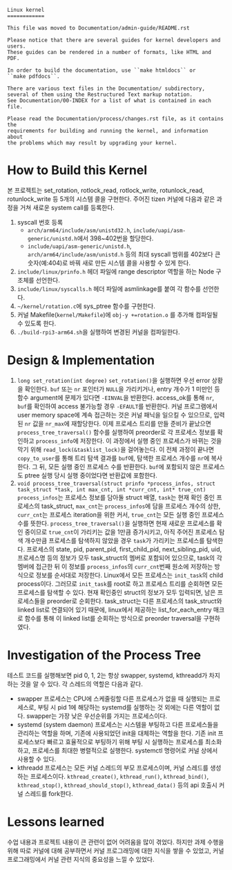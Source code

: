 ```
Linux kernel
============

This file was moved to Documentation/admin-guide/README.rst

Please notice that there are several guides for kernel developers and users.
These guides can be rendered in a number of formats, like HTML and PDF.

In order to build the documentation, use ``make htmldocs`` or
``make pdfdocs``.

There are various text files in the Documentation/ subdirectory,
several of them using the Restructured Text markup notation.
See Documentation/00-INDEX for a list of what is contained in each file.

Please read the Documentation/process/changes.rst file, as it contains the
requirements for building and running the kernel, and information about
the problems which may result by upgrading your kernel.
```

# How to Build this Kernel
본 프로젝트는 set_rotation, rotlock_read, rotlock_write, rotunlock_read, rotunlock_write 등 5개의 시스템 콜을 구현한다. 주어진 tizen 커널에 다음과 같은 과정을 거쳐 새로운 system call를 등록한다. 
1. syscall 번호 등록
    - `arch/arm64/include/asm/unistd32.h`, `include/uapi/asm-generic/unistd.h`에서 398~402번을 할당한다. 
    - `include/uapi/asm-generic/unistd.h`, `arch/arm64/include/asm/unistd.h` 등의 최대 syscall 범위를 402보다 큰 숫자(예:404)로 바꿔 새로 만든 시스템 콜을 사용할 수 있게 한다.
2. `include/linux/prinfo.h` 헤더 파일에 range descriptor 역할을 하는 Node 구조체를 선언한다.
3. `include/linux/syscalls.h` 헤더 파일에 asmlinkage를 붙여 각 함수를 선언한다.
4. `~/kernel/rotation.c`에 sys_ptree 함수를 구현한다.
5. 커널 Makefile(`kernel/Makefile`)에 `obj-y +=rotation.o` 를 추가해 컴파일될 수 있도록 한다.
6. `./build-rpi3-arm64.sh`을 실행하여 변경된 커널을 컴파일한다.
# Design & Implementation
1. `long set_rotation(int degree)`
`set_rotation()`을 실행하면 우선 error 상황을 확인한다. `buf` 또는 `nr` 포인터가 `NULL`을 가리키거나, entry 개수가 1 미만인 등 함수 argument에 문제가 있다면 `-EINVAL`을 반환한다. access_ok를 통해 `nr`, `buf`를 확인하여 access 불가능할 경우 `-EFAULT`를 반환한다.
커널 프로그램에서 user memory space에 계속 접근하는 것은 커널 패닉을 일으킬 수 있으므로, 입력된 `nr` 값을 `nr_max`에 재할당한다. 이제 프로세스 트리를 만들 준비가 끝났으면 `process_tree_traversal()` 함수를 실행하여 preorder로 각 프로세스 정보를 확인하고 `process_info`에 저장한다. 이 과정에서 실행 중인 프로세스가 바뀌는 것을 막기 위해 `read_lock(&tasklist_lock)`을 걸어놓는다. 이 전체 과정이 끝나면 `copy_to_user`를 통해 트리 탐색 결과를 `buf`에, 탐색한 프로세스 개수를 `nr`에 복사한다. 그 뒤, 모든 실행 중인 프로세스 수를 반환한다. `buf`에 포함되지 않은 프로세스도 ptree 실행 당시 실행 중이었다면 반환값에 포함한다.
2. `void process_tree_traversal(struct prinfo *process_infos, struct task_struct *task, int max_cnt, int *curr_cnt, int* true_cnt)`
`process_infos`는 프로세스 정보를 담아둘 struct 배열, `task`는 현재 확인 중인 프로세스의 task_struct, `max_cnt`는 `process_infos`에 담을 프로세스 개수의 상한, `curr_cnt`는 프로세스 iteration을 위한 커서, `true_cnt`는 모든 실행 중인 프로세스 수를 뜻한다.
`process_tree_traversal()`을 실행하면 현재 새로운 프로세스를 확인 중이므로 `true_cnt`이 가리키는 값을 1만큼 증가시키고, 아직 주어진 프로세스 탐색 개수만큼 프로세스를 탐색하지 않았을 경우 `task`가 가리키는 프로세스를 탐색한다. 프로세스의 state, pid, parent_pid, first_child_pid, next_sibling_pid, uid, 프로세스명 등의 정보가 모두 task_struct의 멤버로 포함되어 있으므로, task의 각 멤버에 접근한 뒤 이 정보를 `process_infos`의 `curr_cnt`번째 원소에 저장하는 방식으로 정보를 순서대로 저장한다. 
Linux에서 모든 프로세스는 `init_task`의 child process이다. 그러므로 `init_task`를 root로 하고 프로세스 트리를 순회하면 모든 프로세스를 탐색할 수 있다. 현재 확인중인 struct의 정보가 모두 입력되면, 남은 프로세스들을 preorder로 순회한다. task_struct는 다른 프로세스의 task_struct와 linked list로 연결되어 있기 때문에, linux에서 제공하는 list_for_each_entry 매크로 함수를 통해 이 linked list를 순회하는 방식으로 preorder traversal을 구현하였다.
# Investigation of the Process Tree
테스트 코드를 실행해보면 pid 0, 1, 2는 항상 swapper, systemd, kthreadd가 차지하는 것을 알 수 있다. 각 스레드의 역할은 다음과 같다.
- swapper 프로세스는 CPU에 스케줄링할 다른 프로세스가 없을 때 실행되는 프로세스로, 부팅 시 pid 1에 해당하는 systemd를 실행하는 것 외에는 다른 역할이 없다. swapper는 가장 낮은 우선순위를 가지는 프로세스이다. 
- systemd (system daemon) 프로세스는 시스템을 부팅하고 다른 프로세스들을 관리하는 역할을 하며, 기존에 사용되었던 init을 대체하는 역할을 한다. 기존 init 프로세스보다 빠르고 효율적으로 부팅하기 위해 부팅 시 실행하는 프로세스를 최소화하고, 프로세스를 최대한 병렬적으로 실행한다. systemctl 명령어로 커널 상에서 사용할 수 있다. 
- kthreadd 프로세스는 모든 커널 스레드의 부모 프로세스이며, 커널 스레드를 생성하는 프로세스이다. `kthread_create()`, `kthread_run()`, `kthread_bind()`, `kthread_stop()`, `kthread_should_stop()`, `kthread_data()` 등의 api 호출시 커널 스레드를 fork한다.

# Lessons learned
수업 내용과 프로젝트 내용이 큰 관련이 없어 어려움을 많이 겪었다. 하지만 과제 수행을 위해 따로 커널에 대해 공부하면서 커널 프로그래밍에 대한 지식을 쌓을 수 있었고, 커널 프로그래밍에서 커널 관련 지식의 중요성을 느낄 수 있었다. 
